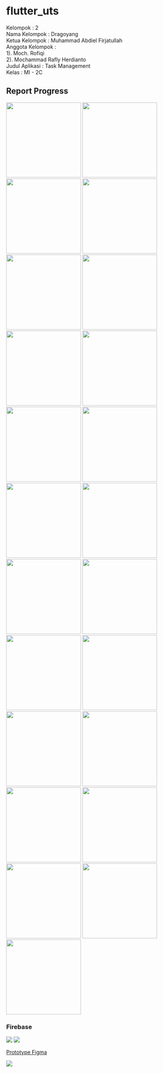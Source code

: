 # flutter_uts

Kelompok : 2 <br>
Nama Kelompok : Dragoyang <br>
Ketua Kelompok : Muhammad Abdiel Firjatullah <br>
Anggota Kelompok : <br>
1). Moch. Rofiqi <br>
2). Mochammad Rafly Herdianto <br>
Judul Aplikasi : Task Management <br>
Kelas : MI - 2C

## Report Progress

<span>
    <img src="assets/pages/2.png" width="200">
</span>
<span>
    <img src="assets/pages/3.png" width="200">
</span>
<span>
    <img src="assets/pages/4.png" width="200">
</span>
<span>
    <img src="assets/pages/5.png" width="200">
</span>
<span>
    <img src="assets/pages/6.png" width="200">
</span>
<span>
    <img src="assets/pages/7.png" width="200">
</span>
<span>
    <img src="assets/pages/8.png" width="200">
</span>
<span>
    <img src="assets/pages/9.png" width="200">
</span>
<span>
    <img src="assets/pages/10.png" width="200">
</span>
<span>
    <img src="assets/pages/11.png" width="200">
</span>
<span>
    <img src="assets/pages/12.png" width="200">
</span>
<span>
    <img src="assets/pages/13.png" width="200">
</span>
<span>
    <img src="assets/pages/14.png" width="200">
</span>
<span>
    <img src="assets/pages/15.png" width="200">
</span>
<span>
    <img src="assets/pages/16.png" width="200">
</span>
<span>
    <img src="assets/pages/17.png" width="200">
</span>
<span>
    <img src="assets/pages/18.png" width="200">
</span>
<span>
    <img src="assets/pages/19.png" width="200">
</span>
<span>
    <img src="assets/pages/20.png" width="200">
</span>
<span>
    <img src="assets/pages/21.png" width="200">
</span>
<span>
    <img src="assets/pages/22.png" width="200">
</span>
<span>
    <img src="assets/pages/23.png" width="200">
</span>
<span>
    <img src="assets/pages/24.png" width="200">
</span>

### Firebase
<span>
    <img src="assets/pages/firebase1.png">
    <img src="assets/pages/firebase2.png">
</span>



<a href="https://www.figma.com/proto/lCaX0iwxY5zFsP26M7WF9o/Untitled?node-id=46%3A22&scaling=scale-down&page-id=0%3A1&starting-point-node-id=46%3A2">Prototype Figma</a>

<span>
    <img src="assets/pages/figma.png">
</span>
